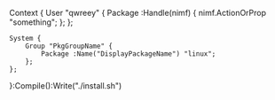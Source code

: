Context {
    User "qwreey" {
        Package :Handle(nimf) {
            nimf.ActionOrProp "something";
        };
    };

    System {
        Group "PkgGroupName" {
            Package :Name("DisplayPackageName") "linux";
        };
    };
}:Compile():Write("./install.sh")
